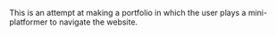 This is an attempt at making a portfolio in which the user plays a mini-platformer to navigate the website.
